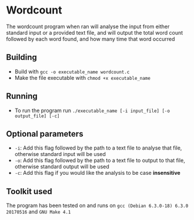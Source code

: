 # Wordcount

The wordcount program when ran will analyse the input from either standard input or a provided text file, and will output the total word count followed by each word found, and how many time that word occurred

## Building

- Build with `gcc -o executable_name wordcount.c`
- Make the file executable with `chmod +x executable_name`

## Running

- To run the program run `./executable_name [-i input_file] [-o output_file] [-c]`

## Optional parameters

- `-i`: Add this flag followed by the path to a text file to analyse that file, otherwise standard input will be used
- `-o`: Add this flag followed by the path to a text file to output to that file, otherwise standard output will be used
- `-c`: Add this flag if you would like the analysis to be case **insensitive**

## Toolkit used

The program has been tested on and runs on `gcc (Debian 6.3.0-18) 6.3.0 20170516` and `GNU Make 4.1`